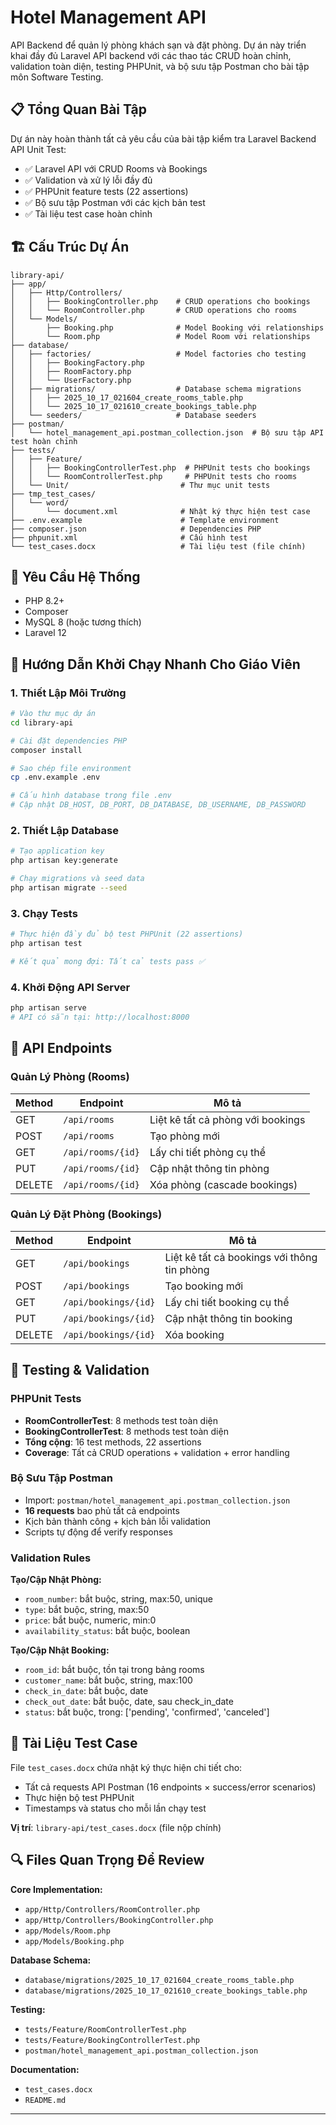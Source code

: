# Hotel Management API 

API Backend để quản lý phòng khách sạn và đặt phòng. Dự án này triển khai đầy đủ Laravel API backend với các thao tác CRUD hoàn chỉnh, validation toàn diện, testing PHPUnit, và bộ sưu tập Postman cho bài tập môn Software Testing.

## 📋 Tổng Quan Bài Tập
Dự án này hoàn thành tất cả yêu cầu của bài tập kiểm tra Laravel Backend API Unit Test:
- ✅ Laravel API với CRUD Rooms và Bookings
- ✅ Validation và xử lý lỗi đầy đủ
- ✅ PHPUnit feature tests (22 assertions)
- ✅ Bộ sưu tập Postman với các kịch bản test
- ✅ Tài liệu test case hoàn chỉnh

## 🏗️ Cấu Trúc Dự Án

```
library-api/
├── app/
│   ├── Http/Controllers/
│   │   ├── BookingController.php    # CRUD operations cho bookings
│   │   └── RoomController.php       # CRUD operations cho rooms
│   └── Models/
│       ├── Booking.php              # Model Booking với relationships
│       └── Room.php                 # Model Room với relationships
├── database/
│   ├── factories/                   # Model factories cho testing
│   │   ├── BookingFactory.php
│   │   ├── RoomFactory.php
│   │   └── UserFactory.php
│   ├── migrations/                  # Database schema migrations
│   │   ├── 2025_10_17_021604_create_rooms_table.php
│   │   └── 2025_10_17_021610_create_bookings_table.php
│   └── seeders/                     # Database seeders
├── postman/
│   └── hotel_management_api.postman_collection.json  # Bộ sưu tập API test hoàn chỉnh
├── tests/
│   ├── Feature/
│   │   ├── BookingControllerTest.php  # PHPUnit tests cho bookings
│   │   └── RoomControllerTest.php     # PHPUnit tests cho rooms
│   └── Unit/                         # Thư mục unit tests
├── tmp_test_cases/
│   └── word/
│       └── document.xml              # Nhật ký thực hiện test case
├── .env.example                      # Template environment
├── composer.json                     # Dependencies PHP
├── phpunit.xml                       # Cấu hình test
└── test_cases.docx                   # Tài liệu test (file chính)
```

## 🔧 Yêu Cầu Hệ Thống
- PHP 8.2+
- Composer
- MySQL 8 (hoặc tương thích)
- Laravel 12

## 🚀 Hướng Dẫn Khởi Chạy Nhanh Cho Giáo Viên

### 1. Thiết Lập Môi Trường
```bash
# Vào thư mục dự án
cd library-api

# Cài đặt dependencies PHP
composer install

# Sao chép file environment
cp .env.example .env

# Cấu hình database trong file .env
# Cập nhật DB_HOST, DB_PORT, DB_DATABASE, DB_USERNAME, DB_PASSWORD
```

### 2. Thiết Lập Database
```bash
# Tạo application key
php artisan key:generate

# Chạy migrations và seed data
php artisan migrate --seed
```

### 3. Chạy Tests
```bash
# Thực hiện đầy đủ bộ test PHPUnit (22 assertions)
php artisan test

# Kết quả mong đợi: Tất cả tests pass ✅
```

### 4. Khởi Động API Server
```bash
php artisan serve
# API có sẵn tại: http://localhost:8000
```

## 📡 API Endpoints

### Quản Lý Phòng (Rooms)
| Method | Endpoint | Mô tả |
|--------|----------|--------|
| GET | `/api/rooms` | Liệt kê tất cả phòng với bookings |
| POST | `/api/rooms` | Tạo phòng mới |
| GET | `/api/rooms/{id}` | Lấy chi tiết phòng cụ thể |
| PUT | `/api/rooms/{id}` | Cập nhật thông tin phòng |
| DELETE | `/api/rooms/{id}` | Xóa phòng (cascade bookings) |

### Quản Lý Đặt Phòng (Bookings)
| Method | Endpoint | Mô tả |
|--------|----------|--------|
| GET | `/api/bookings` | Liệt kê tất cả bookings với thông tin phòng |
| POST | `/api/bookings` | Tạo booking mới |
| GET | `/api/bookings/{id}` | Lấy chi tiết booking cụ thể |
| PUT | `/api/bookings/{id}` | Cập nhật thông tin booking |
| DELETE | `/api/bookings/{id}` | Xóa booking |

## 🧪 Testing & Validation

### PHPUnit Tests
- **RoomControllerTest**: 8 methods test toàn diện
- **BookingControllerTest**: 8 methods test toàn diện
- **Tổng cộng**: 16 test methods, 22 assertions
- **Coverage**: Tất cả CRUD operations + validation + error handling

### Bộ Sưu Tập Postman
- Import: `postman/hotel_management_api.postman_collection.json`
- **16 requests** bao phủ tất cả endpoints
- Kịch bản thành công + kịch bản lỗi validation
- Scripts tự động để verify responses

### Validation Rules
**Tạo/Cập Nhật Phòng:**
- `room_number`: bắt buộc, string, max:50, unique
- `type`: bắt buộc, string, max:50
- `price`: bắt buộc, numeric, min:0
- `availability_status`: bắt buộc, boolean

**Tạo/Cập Nhật Booking:**
- `room_id`: bắt buộc, tồn tại trong bảng rooms
- `customer_name`: bắt buộc, string, max:100
- `check_in_date`: bắt buộc, date
- `check_out_date`: bắt buộc, date, sau check_in_date
- `status`: bắt buộc, trong: ['pending', 'confirmed', 'canceled']


## 📝 Tài Liệu Test Case

File `test_cases.docx` chứa nhật ký thực hiện chi tiết cho:
- Tất cả requests API Postman (16 endpoints × success/error scenarios)
- Thực hiện bộ test PHPUnit
- Timestamps và status cho mỗi lần chạy test

**Vị trí**: `library-api/test_cases.docx` (file nộp chính)

## 🔍 Files Quan Trọng Để Review

**Core Implementation:**
- `app/Http/Controllers/RoomController.php`
- `app/Http/Controllers/BookingController.php`
- `app/Models/Room.php`
- `app/Models/Booking.php`

**Database Schema:**
- `database/migrations/2025_10_17_021604_create_rooms_table.php`
- `database/migrations/2025_10_17_021610_create_bookings_table.php`

**Testing:**
- `tests/Feature/RoomControllerTest.php`
- `tests/Feature/BookingControllerTest.php`
- `postman/hotel_management_api.postman_collection.json`

**Documentation:**
- `test_cases.docx`
- `README.md` 
---
